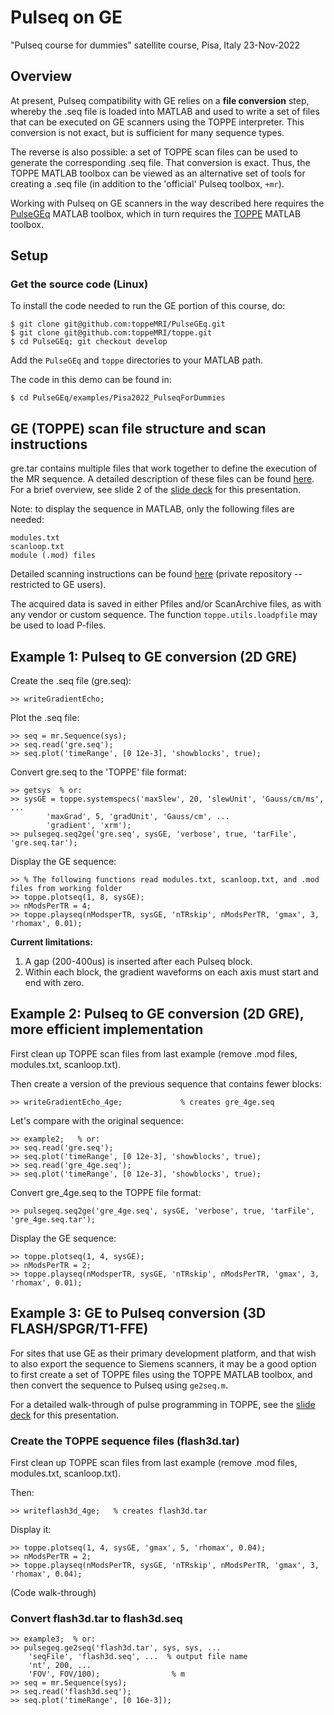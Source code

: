 # Pulseq on GE

"Pulseq course for dummies" satellite course, Pisa, Italy 23-Nov-2022

## Overview

At present, Pulseq compatibility with GE relies on a **file conversion** step, 
whereby the .seq file is loaded into MATLAB and used to write a set of files
that can be executed on GE scanners using the TOPPE interpreter.
This conversion is not exact, but is sufficient for many sequence types.

The reverse is also possible: a set of TOPPE scan files can be used to generate the
corresponding .seq file.
That conversion is exact.
Thus, the TOPPE MATLAB toolbox can be viewed as an alternative set of tools for creating a .seq file
(in addition to the 'official' Pulseq toolbox, `+mr`).

Working with Pulseq on GE scanners in the way described here requires the
[PulseGEq](https://github.com/toppeMRI/PulseGEq)
MATLAB toolbox, which in turn requires the
[TOPPE](https://github.com/toppeMRI/toppe)
MATLAB toolbox.


## Setup

### Get the source code (Linux)

To install the code needed to run the GE portion of this course, do:
```
$ git clone git@github.com:toppeMRI/PulseGEq.git
$ git clone git@github.com:toppeMRI/toppe.git
$ cd PulseGEq; git checkout develop
```

Add the `PulseGEq` and `toppe` directories to your MATLAB path.

The code in this demo can be found in:
```
$ cd PulseGEq/examples/Pisa2022_PulseqForDummies
```


## GE (TOPPE) scan file structure and scan instructions

gre.tar contains multiple files that work together to define the execution of the MR sequence.
A detailed description of these files can be found
[here](https://github.com/toppeMRI/toppe/blob/main/Files.md).
For a brief overview, see slide 2 of the 
[slide deck](https://docs.google.com/presentation/d/1YsY_6vehFSnzAYg_EjwvA8p9BDq8BgcDjDCcX4gc5BE/edit?usp=sharing)
for this presentation.

Note: to display the sequence in MATLAB, only the following files are needed:
```
modules.txt
scanloop.txt
module (.mod) files 
```

Detailed scanning instructions can be found 
[here](https://github.com/jfnielsen/TOPPEpsdSourceCode/) (private repository -- restricted to GE users).

The acquired data is saved in either Pfiles and/or ScanArchive files, as with any vendor or custom sequence.
The function `toppe.utils.loadpfile` may be used to load P-files.



## Example 1: Pulseq to GE conversion (2D GRE)

Create the .seq file (gre.seq):
```
>> writeGradientEcho; 
```

Plot the .seq file:
```
>> seq = mr.Sequence(sys);
>> seq.read('gre.seq');
>> seq.plot('timeRange', [0 12e-3], 'showblocks', true);
```

Convert gre.seq to the 'TOPPE' file format:
```
>> getsys  % or:
>> sysGE = toppe.systemspecs('maxSlew', 20, 'slewUnit', 'Gauss/cm/ms', ...
        'maxGrad', 5, 'gradUnit', 'Gauss/cm', ...
        'gradient', 'xrm');
>> pulsegeq.seq2ge('gre.seq', sysGE, 'verbose', true, 'tarFile', 'gre.seq.tar');
```

Display the GE sequence:
```
>> % The following functions read modules.txt, scanloop.txt, and .mod files from working folder
>> toppe.plotseq(1, 8, sysGE);  
>> nModsPerTR = 4;
>> toppe.playseq(nModsperTR, sysGE, 'nTRskip', nModsPerTR, 'gmax', 3, 'rhomax', 0.01);
```

**Current limitations:**
1. A gap (200-400us) is inserted after each Pulseq block.
2. Within each block, the gradient waveforms on each axis must start and end with zero.



## Example 2: Pulseq to GE conversion (2D GRE), more efficient implementation

First clean up TOPPE scan files from last example (remove .mod files, modules.txt, scanloop.txt).

Then create a version of the previous sequence that contains fewer blocks:
```
>> writeGradientEcho_4ge;             % creates gre_4ge.seq
```

Let's compare with the original sequence:
```
>> example2;   % or:
>> seq.read('gre.seq');
>> seq.plot('timeRange', [0 12e-3], 'showblocks', true);
>> seq.read('gre_4ge.seq');
>> seq.plot('timeRange', [0 12e-3], 'showblocks', true);
```

Convert gre_4ge.seq to the TOPPE file format:
```
>> pulsegeq.seq2ge('gre_4ge.seq', sysGE, 'verbose', true, 'tarFile', 'gre_4ge.seq.tar');
```

Display the GE sequence:
```
>> toppe.plotseq(1, 4, sysGE);
>> nModsPerTR = 2;
>> toppe.playseq(nModsperTR, sysGE, 'nTRskip', nModsPerTR, 'gmax', 3, 'rhomax', 0.01);
```


## Example 3: GE to Pulseq conversion (3D FLASH/SPGR/T1-FFE)

For sites that use GE as their primary development platform, 
and that wish to also export the sequence to Siemens scanners,
it may be a good option to first create a set of TOPPE files using the TOPPE MATLAB toolbox, 
and then convert the sequence to Pulseq using `ge2seq.m`.

For a detailed walk-through of pulse programming in TOPPE, see the 
[slide deck](https://docs.google.com/presentation/d/1YsY_6vehFSnzAYg_EjwvA8p9BDq8BgcDjDCcX4gc5BE/edit?usp=sharing)
for this presentation.


### Create the TOPPE sequence files (flash3d.tar)

First clean up TOPPE scan files from last example (remove .mod files, modules.txt, scanloop.txt).

Then:
```
>> writeflash3d_4ge;   % creates flash3d.tar
```

Display it:
```
>> toppe.plotseq(1, 4, sysGE, 'gmax', 5, 'rhomax', 0.04);
>> nModsPerTR = 2;
>> toppe.playseq(nModsPerTR, sysGE, 'nTRskip', nModsPerTR, 'gmax', 3, 'rhomax', 0.04);
```

(Code walk-through)


### Convert flash3d.tar to flash3d.seq

```
>> example3;  % or:
>> pulsegeq.ge2seq('flash3d.tar', sys, sys, ...
    'seqFile', 'flash3d.seq', ...  % output file name
    'nt', 200, ...
    'FOV', FOV/100);                % m
>> seq = mr.Sequence(sys);
>> seq.read('flash3d.seq');
>> seq.plot('timeRange', [0 16e-3]);
```



